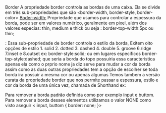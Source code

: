 Border
A propriedade border controla as bordas de uma caixa. Ela se divide em três sub-propriedades que são  <border-width, border-style, border-color>
<Boder-width:> Propriedade que usamos para controlar a espessura da borda, pode ser em valores numérico, geralmente em pixel, além dos valores especias:      thin, medium e thick ou seja : border-top-width:5px ou thin;

<Borde-style> : Essa sub-propriedade de border controla o estilo da borda, Exitem oito opções de estilo 1. solid  2. dotted  3. dashed 4. double 5. groove 6.ridge 7.inset e 8.outset ex: border-style:solid; ou em lugares especificos border-top-style:dashed; que seria a borda do topo possuiria essa caracteristica apenas ela
<Border-color> como o prprio nome ja diz serve para mudar a cor da borda assim como as duas outras propriedades tem a opção de escolher se toda borda ira possuir a mesma cor ou apenas algumas
Temos tambem a versão curata  da propriedade border que nos permite passar a espessura, estilo e cor da borda de uma única vez, chamada de Shorthand ex: 
<p { 
    border:4px dotted #000;
}>
Para remover a borda padrão definida como por exemplo input e buttom.  Para remover a borda desses elementos utilizamos o valor NONE como visto aseguir <
input, buttom {
    border: none;
}>